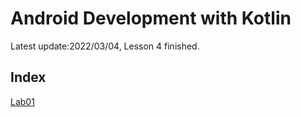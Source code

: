 # Android Development with Kotlin

Latest update:2022/03/04, Lesson 4 finished.

## Index

[Lab01](https://github.com/wen112358/SmartMobileDevelopment/blob/main/Lab01)
